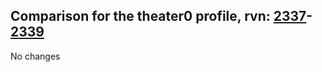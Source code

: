 ## Comparison for the theater0 profile, rvn: [2337](https://github.com/PRO100KatYT/FortniteProfileRevisions/tree/main/profiles/theater0/2337%20theater0.json)-[2339](https://github.com/PRO100KatYT/FortniteProfileRevisions/tree/main/profiles/theater0/2339%20theater0.json)

No changes
